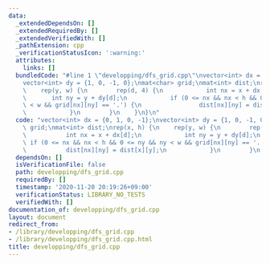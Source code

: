 ```yaml
---
data:
  _extendedDependsOn: []
  _extendedRequiredBy: []
  _extendedVerifiedWith: []
  _pathExtension: cpp
  _verificationStatusIcon: ':warning:'
  attributes:
    links: []
  bundledCode: "#line 1 \"developping/dfs_grid.cpp\"\nvector<int> dx = {0, 1, 0, -1};\n\
    vector<int> dy = {1, 0, -1, 0};\nmat<char> grid;\nmat<int> dist;\nrep(x, h) {\n\
    \    rep(y, w) {\n        rep(d, 4) {\n            int nx = x + dx[d];\n     \
    \       int ny = y + dy[d];\n            if (0 <= nx && nx < h && 0 <= ny && ny\
    \ < w && grid[nx][ny] == '.') {\n                dist[nx][ny] = dist[x][y];\n\
    \            }\n        }\n    }\n}\n"
  code: "vector<int> dx = {0, 1, 0, -1};\nvector<int> dy = {1, 0, -1, 0};\nmat<char>\
    \ grid;\nmat<int> dist;\nrep(x, h) {\n    rep(y, w) {\n        rep(d, 4) {\n \
    \           int nx = x + dx[d];\n            int ny = y + dy[d];\n           \
    \ if (0 <= nx && nx < h && 0 <= ny && ny < w && grid[nx][ny] == '.') {\n     \
    \           dist[nx][ny] = dist[x][y];\n            }\n        }\n    }\n}"
  dependsOn: []
  isVerificationFile: false
  path: developping/dfs_grid.cpp
  requiredBy: []
  timestamp: '2020-11-20 20:19:26+09:00'
  verificationStatus: LIBRARY_NO_TESTS
  verifiedWith: []
documentation_of: developping/dfs_grid.cpp
layout: document
redirect_from:
- /library/developping/dfs_grid.cpp
- /library/developping/dfs_grid.cpp.html
title: developping/dfs_grid.cpp
---
```

